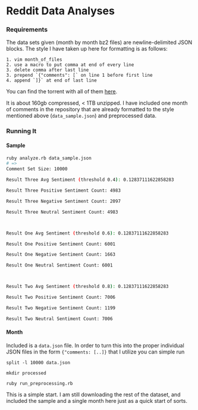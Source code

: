 # Reddit Data Analyses
### Requirements
The data sets given (month by month bz2 files) are newline-delimited JSON blocks. The style I have taken up here for formatting is
as follows:

```
1. vim month_of_files
2. use a macro to put comma at end of every line
3. delete comma after last line
3. prepend `{"comments": [` on line 1 before first line
4. append `]}` at end of last line
```

You can find the torrent with all of them [here](magnet:?xt=urn:btih:7690f71ea949b868080401c749e878f98de34d3d&dn=reddit%5Fdata&tr=http%3A%2F%2Ftracker.pushshift.io%3A6969%2Fannounce&tr=udp%3A%2F%2Ftracker.openbittorrent.com%3A80).

It is about 160gb compressed, < 1TB unzipped. I have included one month of comments in the repository that are already
formatted to the style mentioned above (`data_sample.json`)
and preprocessed data.

### Running It

#### Sample
```bash
ruby analyze.rb data_sample.json
# =>
Comment Set Size: 10000

Result Three Avg Sentiment (threshold 0.4): 0.12837111622858283

Result Three Positive Sentiment Count: 4983

Result Three Negative Sentiment Count: 2097

Result Three Neutral Sentiment Count: 4983



Result One Avg Sentiment (threshold 0.6): 0.12837111622858283

Result One Positive Sentiment Count: 6001

Result One Negative Sentiment Count: 1663

Result One Neutral Sentiment Count: 6001



Result Two Avg Sentiment (threshold 0.8): 0.12837111622858283

Result Two Positive Sentiment Count: 7006

Result Two Negative Sentiment Count: 1199

Result Two Neutral Sentiment Count: 7006

```

#### Month
Included is a `data.json` file. In order to turn this into the proper individual JSON files in the form `{"comments: [..]}` that
I utilize you can simple run

`split -l 10000 data.json`

`mkdir processed`

`ruby run_preprocessing.rb`

This is a simple start. I am still downloading the rest of the dataset, and included the sample and
a single month here just as a quick start of sorts.
